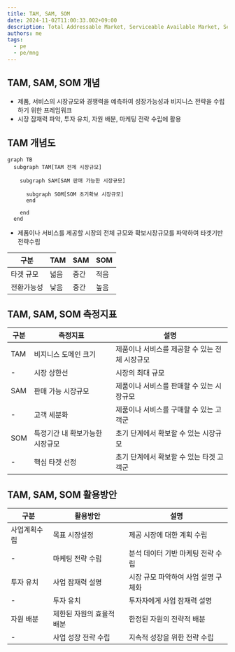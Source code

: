 ```yaml
---
title: TAM, SAM, SOM
date: 2024-11-02T11:00:33.002+09:00
description: Total Addressable Market, Serviceable Available Market, Serviceable Obtainable Market
authors: me
tags:
  - pe
  - pe/mng 
---
```


## TAM, SAM, SOM 개념

- 제품, 서비스의 시장규모와 경쟁력을 예측하여 성장가능성과 비지니스 전략을 수립하기 위한 프레임워크
- 시장 잠재력 파악, 투자 유치, 자원 배분, 마케팅 전략 수립에 활용

## TAM 개념도

```mermaid
graph TB
  subgraph TAM[TAM 전체 시장규모]

    subgraph SAM[SAM 판매 가능한 시장규모]

      subgraph SOM[SOM 초기확보 시장규모]
      end
      
    end
  end
```

- 제품이나 서비스를 제공할 시장의 전체 규모와 확보시장규모를 파악하여 타겟기반 전략수립

| 구분 | TAM | SAM | SOM |
|---|---|---|---|
| 타겟 규모 | 넓음 | 중간 | 적음 |
| 전환가능성 | 낮음 | 중간 | 높음 |

## TAM, SAM, SOM 측정지표

| 구분 | 측정지표 | 설명 |
| --- | --- | --- |
| TAM | 비지니스 도메인 크기 | 제품이나 서비스를 제공할 수 있는 전체 시장규모 |
| - | 시장 상한선 | 시장의 최대 규모 |
| SAM | 판매 가능 시장규모 | 제품이나 서비스를 판매할 수 있는 시장규모 |
| - | 고객 세분화 | 제품이나 서비스를 구매할 수 있는 고객군 |
| SOM | 특정기간 내 확보가능한 시장규모 | 초기 단계에서 확보할 수 있는 시장규모 |
| - | 핵심 타겟 선정 | 초기 단계에서 확보할 수 있는 타겟 고객군 |

## TAM, SAM, SOM 활용방안

| 구분 | 활용방안 | 설명 |
| --- | --- | --- |
| 사업계획수립 | 목표 시장설정 | 제공 시장에 대한 계획 수립 |
| - | 마케팅 전략 수립 | 분석 데이터 기반 마케팅 전략 수립 |
| 투자 유치 | 사업 잠재력 설명 | 시장 규모 파악하여 사업 설명 구체화 |
| - | 투자 유치 | 투자자에게 사업 잠재력 설명 |
| 자원 배분 | 제한된 자원의 효율적 배분 | 한정된 자원의 전략적 배분 |
| - | 사업 성장 전략 수립 | 지속적 성장을 위한 전략 수립 |

